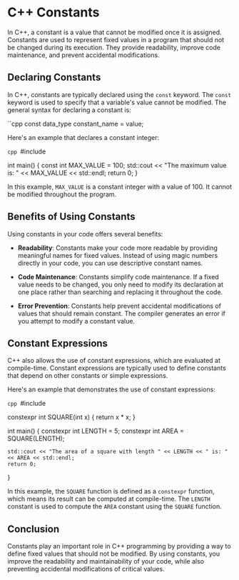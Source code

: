 # C++ Constants

In C++, a constant is a value that cannot be modified once it is assigned. Constants are used to represent fixed values in a program that should not be changed during its execution. They provide readability, improve code maintenance, and prevent accidental modifications.

## Declaring Constants

In C++, constants are typically declared using the `const` keyword. The `const` keyword is used to specify that a variable's value cannot be modified. The general syntax for declaring a constant is:

``cpp
const data_type constant_name = value;

Here's an example that declares a constant integer:

``cpp
``#include <iostream>

int main() {
    const int MAX_VALUE = 100;
    std::cout << "The maximum value is: " << MAX_VALUE << std::endl;
    return 0;
}

In this example, `MAX_VALUE` is a constant integer with a value of 100. It cannot be modified throughout the program.

## Benefits of Using Constants

Using constants in your code offers several benefits:

- **Readability**: Constants make your code more readable by providing meaningful names for fixed values. Instead of using magic numbers directly in your code, you can use descriptive constant names.

- **Code Maintenance**: Constants simplify code maintenance. If a fixed value needs to be changed, you only need to modify its declaration at one place rather than searching and replacing it throughout the code.

- **Error Prevention**: Constants help prevent accidental modifications of values that should remain constant. The compiler generates an error if you attempt to modify a constant value.

## Constant Expressions

C++ also allows the use of constant expressions, which are evaluated at compile-time. Constant expressions are typically used to define constants that depend on other constants or simple expressions.

Here's an example that demonstrates the use of constant expressions:

``cpp
``#include <iostream>

constexpr int SQUARE(int x) {
    return x * x;
}

int main() {
    constexpr int LENGTH = 5;
    constexpr int AREA = SQUARE(LENGTH);

    std::cout << "The area of a square with length " << LENGTH << " is: " << AREA << std::endl;
    return 0;
}

In this example, the `SQUARE` function is defined as a `constexpr` function, which means its result can be computed at compile-time. The `LENGTH` constant is used to compute the `AREA` constant using the `SQUARE` function.

## Conclusion

Constants play an important role in C++ programming by providing a way to define fixed values that should not be modified. By using constants, you improve the readability and maintainability of your code, while also preventing accidental modifications of critical values.
